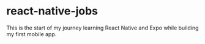 # react-native-jobs
This is the start of my journey learning React Native and Expo while building my first mobile app.
